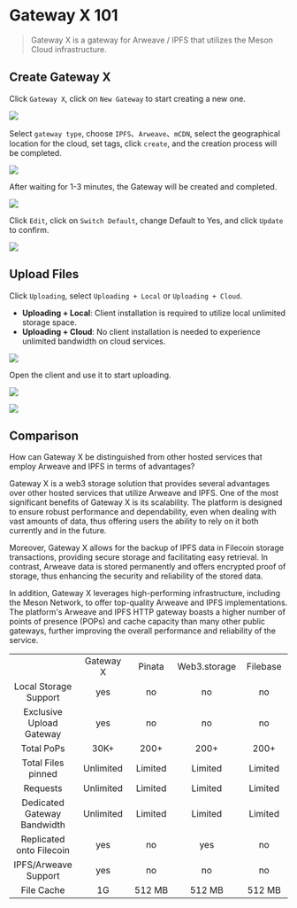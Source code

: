 # Gateway X 101

>Gateway X is a gateway for Arweave / IPFS that utilizes the Meson Cloud infrastructure.

## Create Gateway X

Click `Gateway X`, click on `New Gateway` to start creating a new one.

![](./images/gatewayx-01.png)

Select `gateway type`, choose `IPFS`、`Arweave`、`mCDN`, select the geographical location for the cloud, set tags, click `create`, and the creation process will be completed.

![](./images/gatewayx-02.png)

After waiting for 1-3 minutes, the Gateway will be created and completed.

![](./images/gatewayx-03.png)

Click `Edit`, click on `Switch Default`, change Default to Yes, and click `Update` to confirm.

![](./images/gatewayx-04.png)

## Upload Files

Click `Uploading`, select `Uploading + Local` or `Uploading + Cloud`.

- **Uploading + Local**: Client installation is required to utilize local unlimited storage space.
- **Uploading + Cloud**: No client installation is needed to experience unlimited bandwidth on cloud services.

![](./images/gatewayx-05.png)

Open the client and use it to start uploading.

![](./images/gatewayx-07.png)

![](./images/gatewayx-06.png)

## Comparison

How can Gateway X be distinguished from other hosted services that employ Arweave and IPFS in terms of advantages?

Gateway X is a web3 storage solution that provides several advantages over other hosted services that utilize Arweave and IPFS. One of the most significant benefits of Gateway X is its scalability. The platform is designed to ensure robust performance and dependability, even when dealing with vast amounts of data, thus offering users the ability to rely on it both currently and in the future.

Moreover, Gateway X allows for the backup of IPFS data in Filecoin storage transactions, providing secure storage and facilitating easy retrieval. In contrast, Arweave data is stored permanently and offers encrypted proof of storage, thus enhancing the security and reliability of the stored data.

In addition, Gateway X leverages high-performing infrastructure, including the Meson Network, to offer top-quality Arweave and IPFS implementations. The platform's Arweave and IPFS HTTP gateway boasts a higher number of points of presence (POPs) and cache capacity than many other public gateways, further improving the overall performance and reliability of the service.

<table>
    <tr>
        <td></td>
        <td align="center" width="120">Gateway X</td>
        <td align="center" width="100">Pinata</td>
        <td align="center" width="100">Web3.storage</td>
        <td align="center" width="100">Filebase</td>
    </tr>
    <tr>
        <td align="center">Local Storage Support</td>
        <td align="center">yes</td>
        <td align="center">no</td>
        <td align="center">no</td>
        <td align="center">no</td>
    </tr>
    <tr>
        <td align="center">Exclusive Upload Gateway</td>
        <td align="center">yes</td>
        <td align="center">no</td>
        <td align="center">no</td>
        <td align="center">no</td>
    </tr>
    <tr>
        <td align="center">Total PoPs</td>
        <td align="center">30K+</td>
        <td align="center">200+</td>
        <td align="center">200+</td>
        <td align="center">200+</td>
    </tr>
    <tr>
        <td align="center">Total Files pinned</td>
        <td align="center">Unlimited</td>
        <td align="center">Limited</td>
        <td align="center">Limited</td>
        <td align="center">Limited</td>
    </tr>
    <tr>
        <td align="center">Requests</td>
        <td align="center">Unlimited</td>
        <td align="center">Limited</td>
        <td align="center">Limited</td>
        <td align="center">Limited</td>
    </tr>
    <tr>
        <td align="center">Dedicated Gateway Bandwidth</td>
        <td align="center">Unlimited</td>
        <td align="center">Limited</td>
        <td align="center">Limited</td>
        <td align="center">Limited</td>
    </tr>
    <tr>
        <td align="center">Replicated onto Filecoin</td>
        <td align="center">yes</td>
        <td align="center">no</td>
        <td align="center">yes</td>
        <td align="center">no</td>
    </tr>
    <tr>
        <td align="center">IPFS/Arweave Support</td>
        <td align="center">yes</td>
        <td align="center">no</td>
        <td align="center">no</td>
        <td align="center">no</td>
    </tr>
    <tr>
        <td align="center">File Cache</td>
        <td align="center">1G</td>
        <td align="center">512 MB</td>
        <td align="center">512 MB</td>
        <td align="center">512 MB</td>
    </tr>
</table>